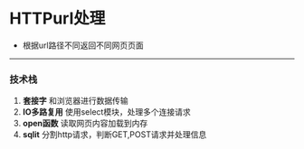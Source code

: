 # HTTPurl处理
* 根据url路径不同返回不同网页页面

---
### 技术栈
1. **套接字**  和浏览器进行数据传输
2. **IO多路复用**  使用select模块，处理多个连接请求
3. **open函数**  读取网页内容加载到内存
4. **sqlit**  分割http请求，判断GET,POST请求并处理信息
